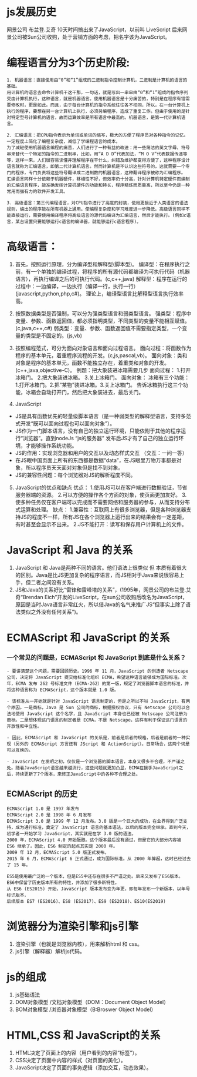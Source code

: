 # js发展历史
网景公司 布兰登.艾奇 10天时间搞出来了JavaScript，以前叫 LiveScript
后来网景公司被Sun公司收购，处于营销方面的考虑，把名字该为JavaScript。

# 编程语言分为3个历史阶段:
```
1. 机器语言：直接使用由“0”和“1”组成的二进制指令控制计算机，二进制是计算机的语言的基础。
用计算机的语言去命令计算机干这干那，一句话，就是写出一串串由“0”和“1”组成的指令序列交由计算机执行，这种语言，就是机器语言。使用机器语言是十分痛苦的，特别是在程序有错需要修改时，更是如此。而且，由于每台计算机的指令系统往往各不相同，所以，在一台计算机上执行的程序，要想在另一台计算机上执行，必须另编程序，造成了重复工作。但由于使用的是针对特定型号计算机的语言，故而运算效率是所有语言中最高的。机器语言，是第一代计算机语言。  

2. 汇编语言：把CPU指令表示为单词或单词的缩写，极大的方便了程序员对各种指令的记忆。一定程度上简化了编程复杂度，减低了学编程语言的成本。
为了减轻使用机器语言编程的痛苦，人们进行了一种有益的改进：用一些简洁的英文字母、符号串来替代一个特定的指令的二进制串，比如，用“A D D”代表加法，“M O V”代表数据传递等等，这样一来，人们很容易读懂并理解程序在干什么，纠错及维护都变得方便了，这种程序设计语言就称为汇编语言，即第二代计算机语言。然而计算机是不认识这些符号的，这就需要一个专门的程序，专门负责将这些符号翻译成二进制数的机器语言，这种翻译程序被称为汇编程序。  
汇编语言同样十分依赖于机器硬件，移植性不好，但效率仍十分高，针对计算机特定硬件而编制的汇编语言程序，能准确发挥计算机硬件的功能和特长，程序精炼而质量高，所以至今仍是一种常用而强有力的软件开发工具。  

3. 高级语言：第三代编程语言，对CPU指令进行了高度的封装，使用更接近于人类语言的语法规则，编出的程序能在所有机器上通用。使编程复杂度和学习难度进一步降低。高级语言同样不能直接运行，需要使用编译程序将高级语言的源代码编译为汇编语言，然后才能执行。(例如c语言，某台设置只要能够运行c语言的编译器，就能够运行c语言程序)。
```

# 高级语言：
1. 首先，按照运行原理，分为编译型和解释型(脚本型)。
编译型：在程序执行之前，有一个单独的编译过程，将程序的所有源代码都编译为可执行代码（机器语言），再执行编译之后的可执行代码。(c,c++,java)
解释型：程序在运行的过程中：一边编译，一边执行（编译一行，执行一行）(javascript,python,php,c#)。
理论上，编译型语言比解释型语言执行效率高。

2. 按照数据类型是否强制，可以分为强类型语言和弱类型语言。
强类型：程序中变量、参数、函数返回值，都必须指明类型，不同类型的变量不能相互赋值。(c,java,c++,c#)
弱类型：变量、参数、函数返回值不需要指定类型，一个变量的类型是不固定的。(js,vb)

3. 按照编程范式，可分为面向对象语言和面向过程语言。
面向过程：将函数作为程序的基本单元，着重程序流程的开发。(c,js,pascal,vb)。
面向对象：类和对象是程序的基本单元，函数不能独立存在，着重类和对象的开发。(c++,java,objective-C)。
例题：把大象装进冰箱需要几步
    面向过程：
        1.打开冰箱门。
        2.把大象装进冰箱。
        3.关上冰箱门。
    面向对象：
        冰箱有三个功能： 1.打开冰箱门。2.把“某物”装进冰箱。3.关上冰箱门。
        告诉冰箱执行这三个功能，冰箱会自动打开门，然后把大象装进去，最后关门。

4. JavaScript
- JS是具有函数优先的轻量级脚本语言（是一种弱类型的解释型语言，支持多范式开发“既可以面向过程也可以面向对象”）。
- JS作为一门脚本语言，没有自己的独立运行环境，只能依附于其他的程序运行“浏览器”。直到nodeJs “js的服务器” 发布后JS才有了自己的独立运行环境，才能够操作系统功能。
- JS的作用：实现浏览器和用户的交互以及动态样式交互 （交互：一问一答）
- 在JS眼中国页面上所有的东西都是数据“data”，在JS眼里万物万事都是对象，所以程序员天天面对对象但是找不到对象。
- JS的兼容性问题：每个浏览器对JS的解析程度不同。

5. JavaScript的优点和缺点
优点：
    1.使用JS可以在客户端进行数据验证，节省服务器端的资源。
    2.可以方便的操作各个方面的对象，使页面更加友好。
    3.使多种任务仅在客户端可以完成而不需要网络和服务器的参与，从而支持分布式运算和处理。
缺点：
    1.兼容性：互联网上有很多浏览器，但是各种浏览器支持JS的程度不一样，所有JS在各个浏览器上运行出来的结果会有一定差距，有时甚至会显示不出来。
    2.JS不能打开：读写和保存用户计算机上的文件。


# JavaScript 和 Java 的关系
1. JavaScript 和 Java是两种不同的语言。他们语法上很类似 但 本质有着很大的区别。Java是比JS更加复杂的程序语言，而JS相对于Java来说很容易上手，但二者之间没有关系。
2. JS和Java的关系好比“雷锋和雷峰塔的关系”，(1995年，网景公司的布兰登.艾奇“Brendan Eich”开发的LiveScript，在sun公司收购后改名为JavaScript，原因是当时Java语言非常红火，所以借Java的名气来推广JS“但事实上除了语法类似之外没有任何关系”)。


# ECMAScript 和 JavaScript 的关系
### 一个常见的问题是，ECMAScript 和 JavaScript 到底是什么关系？
```
- 要讲清楚这个问题，需要回顾历史。1996 年 11 月，JavaScript 的创造者 Netscape 公司，决定将 JavaScript 提交给标准化组织 ECMA，希望这种语言能够成为国际标准。次年，ECMA 发布 262 号标准文件（ECMA-262）的第一版，规定了浏览器脚本语言的标准，并将这种语言称为 ECMAScript，这个版本就是 1.0 版。

- 该标准从一开始就是针对 JavaScript 语言制定的，但是之所以不叫 JavaScript，有两个原因。一是商标，Java 是 Sun 公司的商标，根据授权协议，只有 Netscape 公司可以合法地使用 JavaScript 这个名字，且 JavaScript 本身也已经被 Netscape 公司注册为商标。二是想体现这门语言的制定者是 ECMA，不是 Netscape，这样有利于保证这门语言的开放性和中立性。

- 因此，ECMAScript 和 JavaScript 的关系是，前者是后者的规格，后者是前者的一种实现（另外的 ECMAScript 方言还有 JScript 和 ActionScript）。日常场合，这两个词是可以互换的。

- JavaScript 在发明之初，仅仅是一个浏览器的脚本语言，本身又很多不合理，不严谨之处。随着JavaScript语言越来越流行，这些问题就更加凸显，ECMA在接手JavaScript之后，持续更新了7个版本，来修正JavaScript中的各种不合理之处。
```

## ECMAScript 的历史
~~~
ECMAScript 1.0 是 1997 年发布
ECMAScript 2.0 是 1998 年 6 月发布
ECMAScript 3.0 是 1999 年 12 月发布。3.0 版是一个巨大的成功，在业界得到广泛支持，成为通行标准，奠定了 JavaScript 语言的基本语法，以后的版本完全继承。直到今天，初学者一开始学习 JavaScript，其实就是在学 3.0 版的语法。
2000 年，ECMAScript 4.0 开始酝酿。这个版本最后没有通过，但是它的大部分内容被 ES6 继承了。因此，ES6 制定的起点其实是 2000 年。
2009 年 12 月，ECMAScript 5.0 版正式发布。
2015 年 6 月，ECMAScript 6 正式通过，成为国际标准。从 2000 年算起，这时已经过去了 15 年。

ES5是使用最广泛的一个版本，但是ES5中还存在很多不严谨之处。后来又发布了ES6版本。
ES6中保留了历史版本所有的特性，并添加了很多新特性。
从 ES6 (ES2015) 开始，JavaScript 版本发布变为年更，即每年发布一个新版本，以年号标识版本，
后续版本 ES7 (ES2016)、ES8 (ES2017)、ES9 (ES2018)、ES10(ES2019)
~~~

# 浏览器分为渲染引擎和js引擎
1. 渲染引擎（也就是浏览器内核），用来解析html 和 css。
2. js引擎（解释器）解析js代码。

# js的组成
1. js基础语法
2. DOM对象模型 /文档对象模型（DOM：Document Object Model）
3. BOM对象模型 /浏览器对象模型（B:Broswer Object Model）

# HTML,CSS 和 JavaScript的关系
1. HTML决定了页面上的内容（用户看到的内容“标签”）。
2. CSS决定了页面中内容的样式（对页面的美化）。
3. JavaScript决定了页面的事务逻辑（添加交互，动态效果）。